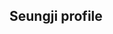 

## Seungji profile


<!--|제목|설명|
<!--|:---:|:---:|
<!--| 소개 | 프로그래밍에 관심이 있는 학생입니다. |
<!--| 활동 | intel AI Global Impact Festival 참여 |
<!--| 꿈 | 코딩으로 부족하지 않게 살아가는 것 입니다. |  

<!--# 💻Skills<br>
<p align="center"> 
  <img src="https://img.shields.io/badge/Java-ED8B00?style=for-the-badge&logo=java&logoColor=white" /> <!--JAVA-->
 <!-- <img src="https://img.shields.io/badge/Python-3766AB?style=for-the-badge&logo=Python&logoColor=white" /> <!--PYTHON-->
 <!-- <img src="https://img.shields.io/badge/HTML5-E34F26?style=for-the-badge&logo=html5&logoColor=white" /> <!--HTML5-->
 <!-- <img src="https://img.shields.io/badge/CSS3-1572B6?style=for-the-badge&logo=css3&logoColor=white" /> <!--CSS3-->
<!--    <img src="https://img.shields.io/badge/JavaScript-323330?style=for-the-badge&logo=javascript&logoColor=F7DF1E" /> <!--JS-->
   <!-- <img src="https://img.shields.io/badge/Kotlin-0095D5?&style=for-the-badge&logo=kotlin&logoColor=white" /> <!--KOTLIN-->
 <!-- <img src ="https://img.shields.io/badge/Oracle-F80000?style=for-the-badge&logo=oracle&logoColor=black" /> <!--ORACLE-->
<!--</p>

<!--# 🛠Tools<br>

<!--<p align="center">
<!--  <img src="https://img.shields.io/badge/Eclipse-2C2255?style=for-the-badge&logo=eclipse&logoColor=white" /> <!--ECLIPS-->
<!--  <img src="https://img.shields.io/badge/IntelliJ_IDEA-000000.svg?style=for-the-badge&logo=intellij-idea&logoColor=white" /> <!--INTELLIJ-->
<!--  <img src="https://img.shields.io/badge/Visual_Studio_Code-0078D4?style=for-the-badge&logo=visual%20studio%20code&logoColor=white" /> <!--VISUALSTUDIO-->
<!--  <img src ="https://img.shields.io/badge/Jupyter-F37626?style=for-the-badge&logo=Jupyter&logoColor=white" /> <!--Jupyter_Notebook-->
<!--</p>



# 📊Stats


<p align="center">
  <br/>
  <a href="https://github-readme-stats.vercel.app/api?username=seungji3&show_icons=true&count_private=true&theme=react&hide_border=true&bg_color=0D1117"><img alt="seungji's Github Stats" src="https://github-readme-stats.vercel.app/api?username=seungji3&show_icons=true&count_private=true&theme=react&hide_border=true&bg_color=0D1117" /></a><br><br>
  <a href="https://github-readme-stats.vercel.app/api/top-langs/?username=Seungji3&langs_count=8&count_private=true&layout=compact&theme=react&hide_border=true&bg_color=0D1117"><img alt="Seungji3's Top Languages" src="https://github-readme-stats.vercel.app/api/top-langs/?username=Seungji3&langs_count=8&count_private=true&layout=compact&theme=react&hide_border=true&bg_color=0D1117" /></a>
  <br/>
</p>




<!--
**Seungji3/seungji3** is a ✨ _special_ ✨ repository because its `README.md` (this file) appears on your GitHub profile.

Here are some ideas to get you started:

- 🔭 I’m currently working on ...
- 🌱 I’m currently learning ...
- 👯 I’m looking to collaborate on ...
- 🤔 I’m looking for help with ...
- 💬 Ask me about ...
- 📫 How to reach me: ...
- 😄 Pronouns: ...
- ⚡ Fun fact: ...
-->
